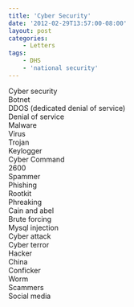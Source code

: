 ```yaml
---
title: 'Cyber Security'
date: '2012-02-29T13:57:00-08:00'
layout: post
categories:
    - Letters
tags:
    - DHS
    - 'national security'
---
```


Cyber security  
Botnet  
DDOS (dedicated denial of service)  
Denial of service  
Malware  
Virus  
Trojan  
Keylogger  
Cyber Command  
2600  
Spammer  
Phishing  
Rootkit  
Phreaking  
Cain and abel  
Brute forcing  
Mysql injection  
Cyber attack  
Cyber terror  
Hacker  
China  
Conficker  
Worm  
Scammers  
Social media
